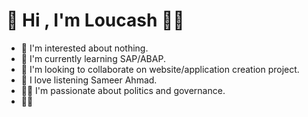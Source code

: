 # :handshake: Hi , I'm Loucash :sauna_man:

- :frog: I'm interested about nothing. 
- :robot: I'm currently learning SAP/ABAP.
- :handshake: I'm looking to collaborate on website/application creation project. 
- :musical_note: I love listening Sameer Ahmad.
- :ok_man: I'm passionate about politics and governance.
- :raising_hand_man:

<!--
**zeldacod5/zeldacod5** is a ✨ _special_ ✨ repository because its `README.md` (this file) appears on your GitHub profile.

Here are some ideas to get you started:

- 🔭 I’m currently working on the 
- 🌱 I’m currently learning ...
- 👯 I’m looking to collaborate on ...
- 🤔 I’m looking for help with ...
- 💬 Ask me about ...
- 📫 How to reach me: ...
- 😄 Pronouns: ...
- ⚡ Fun fact: ...
-->

